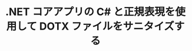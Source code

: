 ---
############################# Static ############################
layout: "auto-gen-gist"
draft: false
path: "ja/redaction/net/regex/dotx"
otherformats: CSV DOC DOCM DOCX DOT DOTM PDF POT POTM PPS PPSM PPSX PPT PPTM PPTX RTF XLS XLSM XLSX XLT XLTM XLTX  

############################# Head ############################
head_title: ".NET コア経由の正規表現を使用して DOTX ドキュメントを秘匿化する"
head_description: "正規表現を使用して、さまざまな形式の文書から機密情報を編集します。"

############################# Header ############################
title: ".NET コアアプリの C# と正規表現を使用して DOTX ファイルをサニタイズする"
description: "Office および OpenOffice のドキュメント、スプレッドシート、プレゼンテーション、および Windows、Linux、macOS 上の DOTX から機密情報を検索して削除します"

################### SubMenu/Download Button #####################
submenu:
    enable: true

############################# About ############################
about:
    enable: true
    title: ".NET API のドキュメント テキストの秘匿化"
    content: |
        メタデータの変更やコメントの削除機能を含む、PDF、Word、Excel、PowerPoint のドキュメントおよび画像からの機密情報や機密情報をサニタイズするための、形式に依存しない単一のインターフェイス。 GroupDocs.Redaction for .NET ツールを使用すると、機密情報を編集して編集した文書を PDF に保存し、すべてのページをラスター イメージに変換したり、文書を元の形式で保存してさらに編集したりできます。

############################# Steps ############################
steps:
    enable: true
    title_left: "C# 経由の正規表現を使用して DOTX からのテキストを秘匿化する"
    content_left: |
        [GroupDocs.Redaction](ja//redaction/net/) を使用すると、.NET 開発者は正規表現の最大限の強度を使用して、いくつかの簡単な手順で DOTX ファイルを秘匿化できます。

        *   [Redactor](https://apireference.groupdocs.com/redaction/net/groupdocs.redaction/redactor) クラスのインスタンスを作成し、DOTX ファイルをロードします
        *   [RegexRedaction](https://apireference.groupdocs.com/redaction/net/groupdocs.redaction.redactions/regexredaction) クラスのインスタンスを作成して、テキストを検索して置換します
        *   RegexRedaction のオブジェクトを使用して [Redactor.Apply](https://apireference.groupdocs.com/redaction/net/groupdocs.redaction/redactor/methods/apply/index) メソッドを呼び出す
        
    title_right: "リダクション API を使ってみる"
    content_right: |
        コマンドラインから ``nuget install GroupDocs.Redaction`` としてインストールするか、Visual Studio のパッケージ マネージャー コンソールから ``Install-Package GroupDocs.Redaction`` を使用してインストールします。 
        あるいは、[ダウンロード](https://downloads.groupdocs.com/redaction/net) からオフライン MSI インストーラーまたは ZIP ファイル内の DLL を取得し、プロジェクト内で手動で参照します。  
        
    code: |
        ```cs
        using (Redactor redactor = new Redactor(@"sample.dotx"))
        {
        	redactor.Apply(new RegexRedaction("\\d{2}\\s*\\d{2}[^\\d]*\\d{6}", new ReplacementOptions(System.Drawing.Color.Blue)));
        	redactor.Save();
        }
        ```

############################# Demos ############################
demos:
    enable: true
############################# About Formats ############################
about_formats:
    enable: true
############################# More Formats ############################
more_formats:
    enable: true

############################# Back to top ###############################
back_to_top:
    enable: true
---